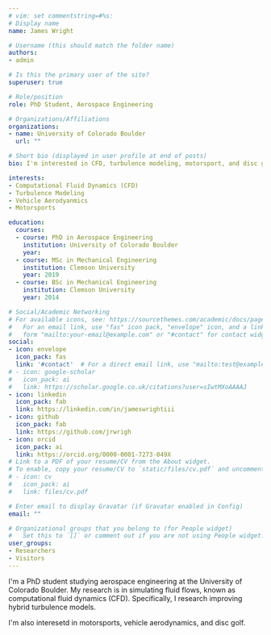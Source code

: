 ```yaml
---
# vim: set commentstring=#%s:
# Display name
name: James Wright

# Username (this should match the folder name)
authors:
- admin

# Is this the primary user of the site?
superuser: true

# Role/position
role: PhD Student, Aerospace Engineering 

# Organizations/Affiliations
organizations:
- name: University of Colorado Boulder
  url: ""

# Short bio (displayed in user profile at end of posts)
bio: I'm interested in CFD, turbulence modeling, motorsport, and disc golf.

interests:
- Computational Fluid Dynamics (CFD)
- Turbulence Modeling
- Vehicle Aerodyanmics
- Motorsports

education:
  courses:
  - course: PhD in Aerospace Engineering
    institution: University of Colorado Boulder
    year: 
  - course: MSc in Mechanical Engineering
    institution: Clemson University
    year: 2019
  - course: BSc in Mechanical Engineering
    institution: Clemson University
    year: 2014

# Social/Academic Networking
# For available icons, see: https://sourcethemes.com/academic/docs/page-builder/#icons
#   For an email link, use "fas" icon pack, "envelope" icon, and a link in the
#   form "mailto:your-email@example.com" or "#contact" for contact widget.
social:
- icon: envelope
  icon_pack: fas
  link: '#contact'  # For a direct email link, use "mailto:test@example.org".
# - icon: google-scholar
#   icon_pack: ai
#   link: https://scholar.google.co.uk/citations?user=sIwtMXoAAAAJ
- icon: linkedin
  icon_pack: fab
  link: https://linkedin.com/in/jameswrightiii
- icon: github
  icon_pack: fab
  link: https://github.com/jrwrigh
- icon: orcid
  icon_pack: ai
  link: https://orcid.org/0000-0001-7273-049X
# Link to a PDF of your resume/CV from the About widget.
# To enable, copy your resume/CV to `static/files/cv.pdf` and uncomment the lines below.
# - icon: cv
#   icon_pack: ai
#   link: files/cv.pdf

# Enter email to display Gravatar (if Gravatar enabled in Config)
email: ""

# Organizational groups that you belong to (for People widget)
#   Set this to `[]` or comment out if you are not using People widget.
user_groups:
- Researchers
- Visitors
---
```


I'm a PhD student studying aerospace engineering at the University of Colorado
Boulder. My research is in simulating fluid flows, known as computational fluid
dynamics (CFD). Specifically, I research improving hybrid turbulence models.

I'm also interesetd in motorsports, vehicle aerodynamics, and disc golf.
